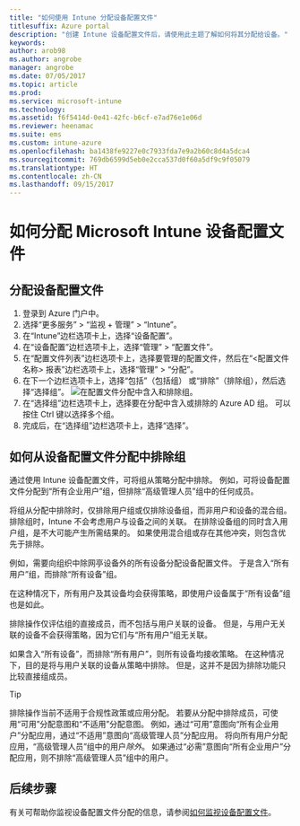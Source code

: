 ```yaml
---
title: "如何使用 Intune 分配设备配置文件"
titlesuffix: Azure portal
description: "创建 Intune 设备配置文件后，请使用此主题了解如何将其分配给设备。"
keywords: 
author: arob98
ms.author: angrobe
manager: angrobe
ms.date: 07/05/2017
ms.topic: article
ms.prod: 
ms.service: microsoft-intune
ms.technology: 
ms.assetid: f6f5414d-0e41-42fc-b6cf-e7ad76e1e06d
ms.reviewer: heenamac
ms.suite: ems
ms.custom: intune-azure
ms.openlocfilehash: ba1438fe9227e0c7933fda7e9a2b60c8d4a5dca4
ms.sourcegitcommit: 769db6599d5eb0e2cca537d0f60a5df9c9f05079
ms.translationtype: HT
ms.contentlocale: zh-CN
ms.lasthandoff: 09/15/2017
---
```

# <a name="how-to-assign-microsoft-intune-device-profiles"></a>如何分配 Microsoft Intune 设备配置文件

## <a name="assign-a-device-profile"></a>分配设备配置文件

1. 登录到 Azure 门户中。
2. 选择“更多服务” > “监视 + 管理” > “Intune”。
3. 在“Intune”边栏选项卡上，选择“设备配置”。
1. 在“设备配置”边栏选项卡上，选择“管理” > “配置文件”。
2. 在“配置文件列表”边栏选项卡上，选择要管理的配置文件，然后在“<配置文件名称> 报表”边栏选项卡上，选择“管理” > “分配”。
3. 在下一个边栏选项卡上，选择“包括”（包括组） 或“排除”（排除组），然后选择“选择组”。
![在配置文件分配中含入和排除组。](./media/group-include-exclude.png)
4. 在“选择组”边栏选项卡上，选择要在分配中含入或排除的 Azure AD 组。 可以按住 Ctrl 键以选择多个组。
4. 完成后，在“选择组”边栏选项卡上，选择“选择”。



## <a name="how-to-exclude-groups-from-a-device-profile-assignment"></a>如何从设备配置文件分配中排除组

通过使用 Intune 设备配置文件，可将组从策略分配中排除。 例如，可将设备配置文件分配到“所有企业用户”组，但排除“高级管理人员”组中的任何成员。

将组从分配中排除时，仅排除用户组或仅排除设备组，而非用户和设备的混合组。 排除组时，Intune 不会考虑用户与设备之间的关联。 在排除设备组的同时含入用户组，是不大可能产生所需结果的。 如果使用混合组或存在其他冲突，则包含优先于排除。

例如，需要向组织中除网亭设备外的所有设备分配设备配置文件。 于是含入“所有用户”组，而排除“所有设备”组。

在这种情况下，所有用户及其设备均会获得策略，即使用户设备属于“所有设备”组也是如此。 

排除操作仅评估组的直接成员，而不包括与用户关联的设备。 但是，与用户无关联的设备不会获得策略，因为它们与“所有用户”组无关联。 

如果含入“所有设备”，而排除“所有用户”，则所有设备均接收策略。 在这种情况下，目的是将与用户关联的设备从策略中排除。 但是，这并不是因为排除功能只比较直接组成员。 

>[!Tip]
>排除操作当前不适用于合规性政策或应用分配。 若要从分配中排除成员，可使用“可用”分配意图和“不适用”分配意图。 例如，通过“可用”意图向“所有企业用户”分配应用，通过“不适用”意图向“高级管理人员”分配应用。 将向所有用户分配应用，“高级管理人员”组中的用户*除外*。 如果通过“必需”意图向“所有企业用户”分配应用，则不排除“高级管理人员”组中的用户。
 
    
## <a name="next-steps"></a>后续步骤
有关可帮助你监视设备配置文件分配的信息，请参阅[如何监视设备配置文件](device-profile-monitor.md)。
